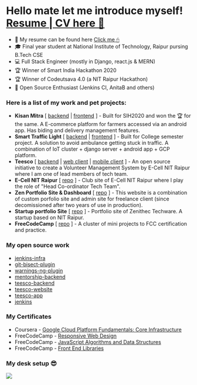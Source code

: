 # Hello mate let me introduce myself! [Resume | CV here 📁](https://docs.google.com/document/d/13jLJZmVaOoLgF61zIrtF7Yj1wDwP8RN9tVCR8It8bDU/edit?usp=sharing)

- 📁 My resume can be found here [Click me 🖱](https://docs.google.com/document/d/13jLJZmVaOoLgF61zIrtF7Yj1wDwP8RN9tVCR8It8bDU/edit?usp=sharing)
- 🎓 Final year student at National Institute of Technology, Raipur pursing B.Tech CSE
- 💻 Full Stack Engineer (mostly in Django, react.js & MERN)
- 🏆 Winner of Smart India Hackathon 2020
- 🏆 Winner of Codeutsava 4.0 (a NIT Raipur Hackathon)
- 🍧 Open Source Enthusiast (Jenkins CI, AnitaB and others)  


### Here is a list of my work and pet projects:

- **Kisan Mitra** [ [backend](https://github.com/naveennvrgup/binaries_web_codeutsava4) | [frontend](https://github.com/ethicalrushi/binaries_app_codeutsava4) ] - Built for SIH2020 and won the 🏆 for the same. A E-commerce platform for farmers accessed via an android app. Has biding and delivery management features.
- **Smart Traffic Light** [ [backend](https://github.com/naveennvrgup/smart-traffic-light) | [frontend](https://github.com/ShristiAgrawal/Smart_traffic_light) ] - Built for College semester project. A solution to avoid ambulance getting stuck in traffic. A combination of IoT cluster + django server + android app + GCP platform.
- **Teesco** [ [backend](https://github.com/naveennvrgup/teesco-backend/tree/dev) | [web client](https://github.com/naveennvrgup/teesco-website) | [mobile client](https://github.com/naveennvrgup/teesco-app) ] - An open source initiative to create a Volunteer Management System by E-Cell NIT Raipur where I am one of lead members of tech team.
- **E-Cell NIT Raipur** [ [repo](https://github.com/ECellNitrr/EcellWeb2k19) ] - Club site of E-Cell NIT Raipur where I play the role of "Head Co-ordinator Tech Team". 
- **Zen Portfolio Site & Dashboard** [ [repo](https://github.com/naveennvrgup/zen-ca-mail) ] - This website is a combination of custom porfolio site and admin site for freelance client (since decomissioned after two years of use in production).
- **Startup portfolio Site** [ [repo](https://github.com/naveennvrgup/zenithec) ] - Portfolio site of Zenithec Techware. A startup based on NIT Raipur.
- **FreeCodeCamp** [ [repo](https://github.com/naveennvrgup/free-code-camp) ] - A cluster of mini projects to FCC certification and practice.


### My open source work
- [jenkins-infra](https://github.com/jenkins-infra/jenkins-infra/pulls?q=is%3Apr+author%3Anaveennvrgup)
- [git-bisect-plugin](https://github.com/jenkinsci/git-bisect-plugin/pulls?q=is%3Apr+author%3Anaveennvrgup)
- [warnings-ng-plugin](https://github.com/jenkinsci/warnings-ng-plugin/pulls?q=is%3Apr+author%3Anaveennvrgup)
- [mentorship-backend](https://github.com/anitab-org/mentorship-backend/pulls?q=is%3Apr+author%3Anaveennvrgup+)
- [teesco-backend](https://github.com/ECellNitrr/teesco-backend/pulls?q=is%3Apr+author%3Anaveennvrgup)
- [teesco-website](https://github.com/ECellNitrr/teesco-website/pulls?q=is%3Apr+author%3Anaveennvrgup)
- [teesco-app](https://github.com/ECellNitrr/teesco-app/pulls?q=is%3Apr+author%3Anaveennvrgup)
- [jenkins](https://github.com/jenkinsci/jenkins/pulls?q=is%3Apr+author%3Anaveennvrgup)

### My Certificates
- Coursera - [Google Cloud Platform Fundamentals: Core Infrastructure](https://coursera.org/share/2c3cfd75490bc49c1c63e3d6ca2db30b)
- FreeCodeCamp - [Responsive Web Design](https://www.freecodecamp.org/certification/fcc4875e22d-b42b-4889-ba8c-cfa9860187ac/responsive-web-design)
- FreeCodeCamp - [JavaScript Algorithms and Data Structures](https://www.freecodecamp.org/certification/fcc4875e22d-b42b-4889-ba8c-cfa9860187ac/javascript-algorithms-and-data-structures)
- FreeCodeCamp - [Front End Libraries](https://www.freecodecamp.org/certification/fcc4875e22d-b42b-4889-ba8c-cfa9860187ac/front-end-libraries)

### My desk setup 😎
<img src='pics/desk-setup.jpg'/>
